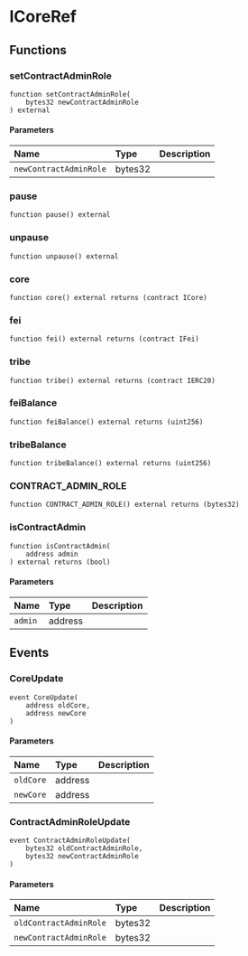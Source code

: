 # ICoreRef

## Functions

### setContractAdminRole

```solidity
function setContractAdminRole(
    bytes32 newContractAdminRole
) external
```

#### Parameters

| Name | Type | Description |
| :--- | :--- | :---------- |
| `newContractAdminRole` | bytes32 |  |

### pause

```solidity
function pause() external
```

### unpause

```solidity
function unpause() external
```

### core

```solidity
function core() external returns (contract ICore)
```

### fei

```solidity
function fei() external returns (contract IFei)
```

### tribe

```solidity
function tribe() external returns (contract IERC20)
```

### feiBalance

```solidity
function feiBalance() external returns (uint256)
```

### tribeBalance

```solidity
function tribeBalance() external returns (uint256)
```

### CONTRACT_ADMIN_ROLE

```solidity
function CONTRACT_ADMIN_ROLE() external returns (bytes32)
```

### isContractAdmin

```solidity
function isContractAdmin(
    address admin
) external returns (bool)
```

#### Parameters

| Name | Type | Description |
| :--- | :--- | :---------- |
| `admin` | address |  |

## Events

### CoreUpdate

```solidity
event CoreUpdate(
    address oldCore,
    address newCore
)
```

#### Parameters

| Name | Type | Description |
| :--- | :--- | :---------- |
| `oldCore` | address |  |
| `newCore` | address |  |
### ContractAdminRoleUpdate

```solidity
event ContractAdminRoleUpdate(
    bytes32 oldContractAdminRole,
    bytes32 newContractAdminRole
)
```

#### Parameters

| Name | Type | Description |
| :--- | :--- | :---------- |
| `oldContractAdminRole` | bytes32 |  |
| `newContractAdminRole` | bytes32 |  |

